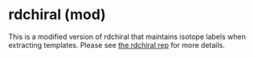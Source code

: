 # rdchiral (mod)
This is a modified version of rdchiral that maintains isotope labels when extracting templates. Please see [the rdchiral rep](https://github.com/connorcoley/rdchiral) for more details.